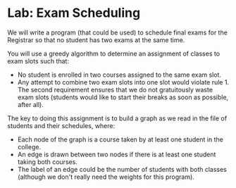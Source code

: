 # Lab: Exam Scheduling

We will write a program (that could be used) to schedule final exams for the Registrar so that no student has two exams at the same time.

You will use a greedy algorithm to determine an assignment of classes to exam slots such that:
  * No student is enrolled in two courses assigned to the same exam slot.
  * Any attempt to combine two exam slots into one slot would violate rule 1.
The second requirement ensures that we do not gratuitously waste exam slots (students would like to start their breaks as soon as possible, after all).

The key to doing this assignment is to build a graph as we read in the file of students and their schedules, where:

* Each node of the graph is a course taken by at least one student in the college.
* An edge is drawn between two nodes if there is at least one student taking both courses.
* The label of an edge could be the number of students with both classes (although we don't really need the weights for this program).
